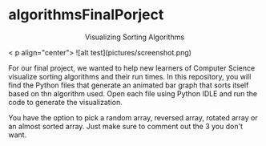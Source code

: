 # algorithmsFinalPorject

<p align="center">
  Visualizing Sorting Algorithms
</p>
< p align="center">
  ![alt test](pictures/screenshot.png)
</p>
  
  For our final project, we wanted to help new learners of Computer Science visualize sorting algorithms and their run times.
  In this repository, you will find the Python files that generate an animated bar graph that sorts itself based on thn
  algorithm used.
  Open each file using Python IDLE and run the code to generate the visualization. 
  
  You have the option to pick a random array, reversed array, rotated array or an almost sorted array. Just make sure to
  comment 
  out the 3 you don't want. 
